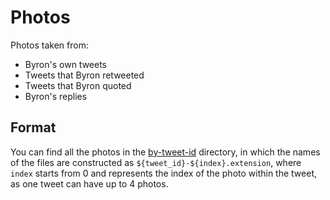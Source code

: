 # Photos

Photos taken from:

* Byron's own tweets
* Tweets that Byron retweeted
* Tweets that Byron quoted
* Byron's replies

## Format

You can find all the photos in the [by-tweet-id](by-tweet-id) directory, in which the names of the files are constructed
as `${tweet_id}-${index}.extension`, where `index` starts from 0 and represents the index of the photo within the tweet,
as one tweet can have up to 4 photos.
